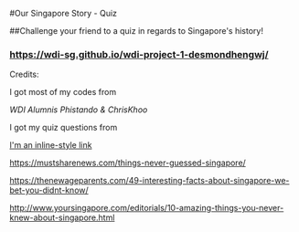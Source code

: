 #Our Singapore Story - Quiz

##Challenge your friend to a quiz in regards to Singapore's history!

### https://wdi-sg.github.io/wdi-project-1-desmondhengwj/





Credits:

I got most of my codes from 

*WDI Alumnis Phistando & ChrisKhoo*

I got my quiz questions from 

[I'm an inline-style link](thesmartlocal.com/read/12-mind-blowing-singapore-facts)



https://mustsharenews.com/things-never-guessed-singapore/

https://thenewageparents.com/49-interesting-facts-about-singapore-we-bet-you-didnt-know/

http://www.yoursingapore.com/editorials/10-amazing-things-you-never-knew-about-singapore.html
